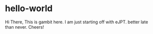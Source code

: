# hello-world

Hi There,
This is gambit here. I am just starting off with eJPT. better late than never. Cheers!
